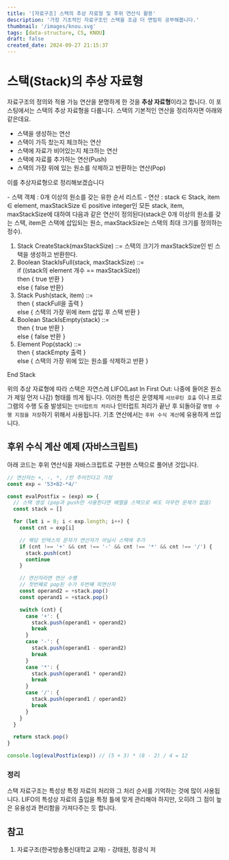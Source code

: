 ```yaml
---
title: '[자료구조] 스택의 추상 자료형 및 후위 연산식 활용'
description: '가장 기초적인 자료구조인 스택을 조금 더 면밀히 공부해봅니다.'
thumbnail: '/images/knou.svg'
tags: [data-structure, CS, KNOU]
draft: false
created_date: 2024-09-27 21:15:37
---
```


# 스택(Stack)의 추상 자료형

자료구조의 정의와 적용 가능 연산을 분명하게 한 것을 **추상 자료형**이라고 합니다. 이 포스팅에서는 스택의 추상 자료형을 다룹니다. 스택의 기본적인 연산을 정리하자면 아래와 같은데요.

- 스택을 생성하는 연산
- 스택이 가득 찼는지 체크하는 연산
- 스택에 자료가 비어있는지 체크하는 연산
- 스택에 자료를 추가하는 연산(Push)
- 스택의 가장 위에 있는 원소를 삭제하고 반환하는 연산(Pop)

이를 추상자료형으로 정리해보겠습니다

<Description title="ADT Stack(배열 추상 자료형)">
- 스택 객체 : 0개 이상의 원소를 갖는 유한 순서 리스트
- 연산 : stack ∈ Stack, item ∈ element, maxStackSize ∈ positive integer인 모든 stack, item, maxStackSize에 대하여 다음과 같은 연산이 정의된다(stack은 0개 이상의 원소를 갖는 스택, item은 스택에 삽입되는 원소, maxStackSize는 스택의 최대 크기를 정의하는 정수).

1. Stack CreateStack(maxStackSize) ::= 스택의 크기가 maxStackSize인 빈 스택을 생성하고 반환한다.
2. Boolean StackIsFull(stack, maxStackSize) ::= <br />
   if ((stack의 element 개수 == maxStackSize)) <br />
   then \{ true 반환 }<br />
   else \{ false 반환}<br />
3. Stack Push(stack, item) ::= <br />
   then \{ stackFull을 출력 } <br />
   else \{ 스택의 가장 위에 item 삽입 후 스택 반환 } <br />
4. Boolean StackIsEmpty(stack) ::= <br />
   then \{ true 반환 }<br />
   else \{ false 반환 }<br />
5. Element Pop(stack) ::= <br />
   then \{ stackEmpty 출력 }<br />
   else \{ 스택의 가장 위에 있는 원소를 삭제하고 반환 }<br />

End Stack
</Description>

위의 추상 자료형에 따라 스택은 자연스레 LIFO(Last In First Out: 나중에 들어온 원소가 제일 먼저 나감) 형태를 띄게 됩니다. 이러한 특성은 운영체제 `서브루틴 호출` 이나 프로그램의 수행 도중 발생되는 `인터럽트의 처리`나 인터럽트 처리가 끝난 후 되돌아갈 `명령 수행 지점을 저장`하기 위해서 사용됩니다. 기초 연산에서는 `후위 수식 계산`에 유용하게 쓰입니다.

## 후위 수식 계산 예제 (자바스크립트)

아래 코드는 후위 연산식을 자바스크립트로 구현한 스택으로 풀어낸 것입니다.

```js
// 연산자는 +, -, *, /만 주어진다고 가정
const exp = '53+82-*4/'

const evalPostfix = (exp) => {
  // 스택 생성 (pop과 push만 사용한다면 배열을 스택으로 써도 아무런 문제가 없음)
  const stack = []

  for (let i = 0; i < exp.length; i++) {
    const cnt = exp[i]

    // 해당 인덱스의 문자가 연산자가 아닐시 스택에 추가
    if (cnt !== '+' && cnt !== '-' && cnt !== '*' && cnt !== '/') {
      stack.push(cnt)
      continue
    }

    // 연산자라면 연산 수행
    // 첫번째로 pop된 수가 두번째 피연산자
    const operand2 = +stack.pop()
    const operand1 = +stack.pop()

    switch (cnt) {
      case '+': {
        stack.push(operand1 + operand2)
        break
      }
      case '-': {
        stack.push(operand1 - operand2)
        break
      }
      case '*': {
        stack.push(operand1 * operand2)
        break
      }
      case '/': {
        stack.push(operand1 / operand2)
        break
      }
    }
  }

  return stack.pop()
}

console.log(evalPostfix(exp)) // (5 + 3) * (8 - 2) / 4 = 12
```

### 정리

스택 자료구조는 특성상 특정 자료의 처리와 그 처리 순서를 기억하는 것에 많이 사용됩니다. LIFO의 특성상 자료의 출입을 특정 틀에 맞게 관리해야 하지만, 오히려 그 점이 높은 유용성과 편리함을 가져다주는 듯 합니다.

## 참고

1. 자료구조(한국방송통신대학교 교재) - 강태원, 정광식 저
